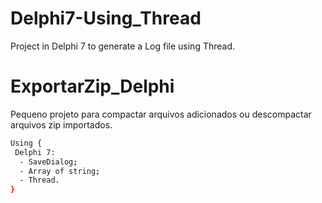 # Delphi7-Using_Thread
Project in Delphi 7 to generate a Log file using Thread.

# ExportarZip_Delphi
Pequeno projeto para compactar arquivos adicionados ou descompactar arquivos zip importados.

```bash
Using {
 Delphi 7:
  - SaveDialog;
  - Array of string;
  - Thread.
}
```

